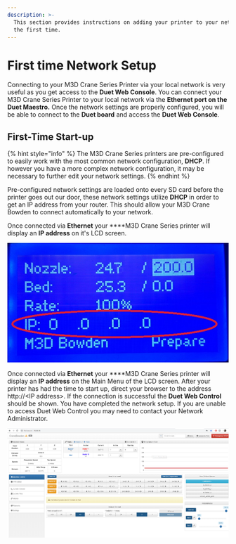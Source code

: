 ```yaml
---
description: >-
  This section provides instructions on adding your printer to your network for
  the first time.
---
```


# First time Network Setup

Connecting to your M3D Crane Series Printer via your local network is very useful as you get access to the **Duet Web Console**. You can connect your M3D Crane Series Printer to your local network via the **Ethernet port on the Duet Maestro.** Once the network settings are properly configured, you will be able to connect to the **Duet board** and access the **Duet Web Console**.

## First-Time Start-up <a id="first-time-start-up"></a>

{% hint style="info" %}
The M3D Crane Series printers are pre-configured to easily work with the most common network configuration, **DHCP**. If however you have a more complex network configuration, it may be necessary to further edit your network settings.
{% endhint %}

Pre-configured network settings are loaded onto every SD card before the printer goes out our door, these network settings utilize **DHCP** in order to get an IP address from your router. This should allow your M3D Crane Bowden to connect automatically to your network. 

Once connected via **Ethernet** your ****M3D Crane Series printer will display an **IP address** on it's LCD screen.

![IP address displayed on the LCD Main Menu](../.gitbook/assets/ipmainmenu.jpg)

Once connected via **Ethernet** your ****M3D Crane Series printer will display an **IP address** on the Main Menu of the LCD screen. After your printer has had the time to start up, direct your browser to the address http://&lt;IP address&gt;. If the connection is successful the **Duet Web Control** should be shown. You have completed the network setup. If you are unable to access Duet Web Control you may need to contact your Network Administrator. 

![M3D Crane Bowden Duet Web Control Interface](../.gitbook/assets/bowdenduet.png)

 

